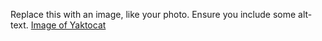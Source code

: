 Replace this with an image, like your photo. Ensure you include some alt-text.
[Image of Yaktocat](https://octodex.github.com/images/yaktocat.png)
